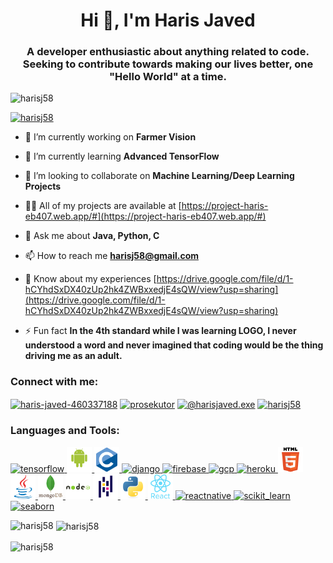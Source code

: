 <h1 align="center">Hi 👋, I'm Haris Javed</h1>
<h3 align="center">A developer enthusiastic about anything related to code. Seeking to contribute towards making our lives better, one "Hello World" at a time.</h3>

<p align="left"> <img src="https://komarev.com/ghpvc/?username=harisj58&label=Profile%20views&color=0e75b6&style=flat" alt="harisj58" /> </p>

<p align="left"> <a href="https://github.com/ryo-ma/github-profile-trophy"><img src="https://github-profile-trophy.vercel.app/?username=harisj58" alt="harisj58" /></a> </p>

- 🔭 I’m currently working on **Farmer Vision**

- 🌱 I’m currently learning **Advanced TensorFlow**

- 👯 I’m looking to collaborate on **Machine Learning/Deep Learning Projects**

- 👨‍💻 All of my projects are available at [https://project-haris-eb407.web.app/#](https://project-haris-eb407.web.app/#)

- 💬 Ask me about **Java, Python, C**

- 📫 How to reach me **harisj58@gmail.com**

- 📄 Know about my experiences [https://drive.google.com/file/d/1-hCYhdSxDX40zUp2hk4ZWBxxedjE4sQW/view?usp=sharing](https://drive.google.com/file/d/1-hCYhdSxDX40zUp2hk4ZWBxxedjE4sQW/view?usp=sharing)

- ⚡ Fun fact **In the 4th standard while I was learning LOGO, I never understood a word and never imagined that coding would be the thing driving me as an adult.**

<h3 align="left">Connect with me:</h3>
<p align="left">
<a href="https://linkedin.com/in/haris-javed-460337188" target="blank"><img align="center" src="https://raw.githubusercontent.com/rahuldkjain/github-profile-readme-generator/master/src/images/icons/Social/linked-in-alt.svg" alt="haris-javed-460337188" height="30" width="40" /></a>
<a href="https://kaggle.com/prosekutor" target="blank"><img align="center" src="https://raw.githubusercontent.com/rahuldkjain/github-profile-readme-generator/master/src/images/icons/Social/kaggle.svg" alt="prosekutor" height="30" width="40" /></a>
<a href="https://instagram.com/@harisjaved.exe" target="blank"><img align="center" src="https://raw.githubusercontent.com/rahuldkjain/github-profile-readme-generator/master/src/images/icons/Social/instagram.svg" alt="@harisjaved.exe" height="30" width="40" /></a>
<a href="https://www.leetcode.com/harisj58" target="blank"><img align="center" src="https://raw.githubusercontent.com/rahuldkjain/github-profile-readme-generator/master/src/images/icons/Social/leet-code.svg" alt="harisj58" height="30" width="40" /></a>
</p>

<h3 align="left">Languages and Tools:</h3>
<p align="left"><a href="https://www.tensorflow.org/" target="_blank" rel="noreferrer"> <img src="https://uxwing.com/wp-content/themes/uxwing/download/brands-and-social-media/google-tensorflow-icon.svg" alt="tensorflow" width="40" height="40"/> </a><a href="https://developer.android.com" target="_blank" rel="noreferrer"> <img src="https://raw.githubusercontent.com/devicons/devicon/master/icons/android/android-original-wordmark.svg" alt="android" width="40" height="40"/> </a> <a href="https://www.cprogramming.com/" target="_blank" rel="noreferrer"> <img src="https://raw.githubusercontent.com/devicons/devicon/master/icons/c/c-original.svg" alt="c" width="40" height="40"/> </a> <a href="https://www.djangoproject.com/" target="_blank" rel="noreferrer"> <img src="https://cdn.worldvectorlogo.com/logos/django.svg" alt="django" width="40" height="40"/> </a> <a href="https://firebase.google.com/" target="_blank" rel="noreferrer"> <img src="https://www.vectorlogo.zone/logos/firebase/firebase-icon.svg" alt="firebase" width="40" height="40"/> </a> <a href="https://cloud.google.com" target="_blank" rel="noreferrer"> <img src="https://www.vectorlogo.zone/logos/google_cloud/google_cloud-icon.svg" alt="gcp" width="40" height="40"/> </a> <a href="https://heroku.com" target="_blank" rel="noreferrer"> <img src="https://www.vectorlogo.zone/logos/heroku/heroku-icon.svg" alt="heroku" width="40" height="40"/> </a> <a href="https://www.w3.org/html/" target="_blank" rel="noreferrer"> <img src="https://raw.githubusercontent.com/devicons/devicon/master/icons/html5/html5-original-wordmark.svg" alt="html5" width="40" height="40"/> </a> <a href="https://www.java.com" target="_blank" rel="noreferrer"> <img src="https://raw.githubusercontent.com/devicons/devicon/master/icons/java/java-original.svg" alt="java" width="40" height="40"/> </a> <a href="https://www.mongodb.com/" target="_blank" rel="noreferrer"> <img src="https://raw.githubusercontent.com/devicons/devicon/master/icons/mongodb/mongodb-original-wordmark.svg" alt="mongodb" width="40" height="40"/> </a> <a href="https://nodejs.org" target="_blank" rel="noreferrer"> <img src="https://raw.githubusercontent.com/devicons/devicon/master/icons/nodejs/nodejs-original-wordmark.svg" alt="nodejs" width="40" height="40"/> </a> <a href="https://pandas.pydata.org/" target="_blank" rel="noreferrer"> <img src="https://raw.githubusercontent.com/devicons/devicon/2ae2a900d2f041da66e950e4d48052658d850630/icons/pandas/pandas-original.svg" alt="pandas" width="40" height="40"/> </a> <a href="https://www.python.org" target="_blank" rel="noreferrer"> <img src="https://raw.githubusercontent.com/devicons/devicon/master/icons/python/python-original.svg" alt="python" width="40" height="40"/> </a> <a href="https://reactjs.org/" target="_blank" rel="noreferrer"> <img src="https://raw.githubusercontent.com/devicons/devicon/master/icons/react/react-original-wordmark.svg" alt="react" width="40" height="40"/> </a> <a href="https://reactnative.dev/" target="_blank" rel="noreferrer"> <img src="https://reactnative.dev/img/header_logo.svg" alt="reactnative" width="40" height="40"/> </a> <a href="https://scikit-learn.org/" target="_blank" rel="noreferrer"> <img src="https://upload.wikimedia.org/wikipedia/commons/0/05/Scikit_learn_logo_small.svg" alt="scikit_learn" width="40" height="40"/> </a> <a href="https://seaborn.pydata.org/" target="_blank" rel="noreferrer"> <img src="https://seaborn.pydata.org/_images/logo-mark-lightbg.svg" alt="seaborn" width="40" height="40"/> </a> </p>

<p><img align="left" src="https://github-readme-stats.vercel.app/api/top-langs?username=harisj58&show_icons=true&locale=en&layout=compact" alt="harisj58" /></p>

<p>&nbsp;<img align="center" src="https://github-readme-stats.vercel.app/api?username=harisj58&show_icons=true&locale=en" alt="harisj58" /></p>

<p><img align="center" src="https://github-readme-streak-stats.herokuapp.com/?user=harisj58&" alt="harisj58" /></p>
